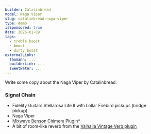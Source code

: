 ```yaml
---
builder: Catalinbread
model: Naga Viper
slug: catalinbread-naga-viper
type: demo
isSponsored: true
date: 2025-01-09
tags:
  - treble boost
  - boost
  - dirty boost
externalLinks:
  thomann: ...
  builderLink: ...
  sweetwater: ...
---
```


Write some copy about the Naga Viper by Catalinbread.

### Signal Chain

- Fidelity Guitars Stellarosa Lite II with Lollar Firebird pickups (bridge pickup)
- Naga Viper
- [Mixwave Benson Chimera Plugin*](https://sweetwater.sjv.io/B0N2PL)
- A bit of room-like reverb from the [Valhalla Vintage Verb plugin](https://valhalladsp.com/shop/reverb/valhalla-vintage-verb/)
